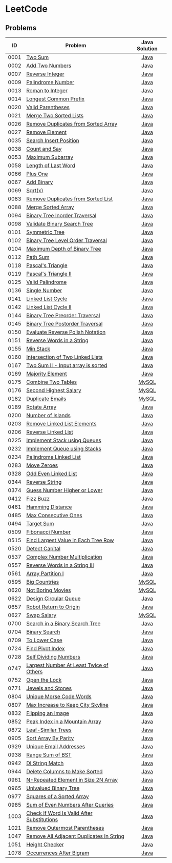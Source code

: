# LeetCode

## Problems
| ID | Problem | Java Solution |
| --- | --- | :---: |
| 0001 | [Two Sum](https://leetcode.com/problems/two-sum/) | [Java](0001-two-sum/) |
| 0002 | [Add Two Numbers](https://leetcode.com/problems/add-two-numbers/) | [Java](0002-add-two-numbers/) |
| 0007 | [Reverse Integer](https://leetcode.com/problems/reverse-integer/) | [Java](0007-reverse-integer/) |
| 0009 | [Palindrome Number](https://leetcode.com/problems/palindrome-number/) | [Java](0009-palindrome-number/) |
| 0013 | [Roman to Integer](https://leetcode.com/problems/roman-to-integer/) | [Java](0013-roman-to-integer/) |
| 0014 | [Longest Common Prefix](https://leetcode.com/problems/longest-common-prefix/) | [Java](0014-longest-common-prefix/) |
| 0020 | [Valid Parentheses](https://leetcode.com/problems/valid-parentheses/) | [Java](0020-valid-parentheses/) |
| 0021 | [Merge Two Sorted Lists](https://leetcode.com/problems/merge-two-sorted-lists/) | [Java](0021-merge-two-sorted-lists/) |
| 0026 | [Remove Duplicates from Sorted Array](https://leetcode.com/problems/remove-duplicates-from-sorted-array/) | [Java](0026-remove-duplicates-from-sorted-array/) |
| 0027 | [Remove Element](https://leetcode.com/problems/remove-element/) | [Java](0027-remove-element/) |
| 0035 | [Search Insert Position](https://leetcode.com/problems/search-insert-position/) | [Java](0035-search-insert-position/) |
| 0038 | [Count and Say](https://leetcode.com/problems/count-and-say/) | [Java](0038-count-and-say/) |
| 0053 | [Maximum Subarray](https://leetcode.com/problems/maximum-subarray/) | [Java](0053-maximum-subarray/) |
| 0058 | [Length of Last Word](https://leetcode.com/problems/length-of-last-word/) | [Java](0058-length-of-last-word/) |
| 0066 | [Plus One](https://leetcode.com/problems/plus-one/) | [Java](0066-plus-one/) |
| 0067 | [Add Binary](https://leetcode.com/problems/add-binary/) | [Java](0067-add-binary/) |
| 0069 | [Sqrt(x)](https://leetcode.com/problems/sqrtx/) | [Java](0069-sqrtx/) |
| 0083 | [Remove Duplicates from Sorted List](https://leetcode.com/problems/remove-duplicates-from-sorted-list/) | [Java](0083-remove-duplicates-from-sorted-list/) |
| 0088 | [Merge Sorted Array](https://leetcode.com/problems/merge-sorted-array/) | [Java](0088-merge-sorted-array/) |
| 0094 | [Binary Tree Inorder Traversal](https://leetcode.com/problems/binary-tree-inorder-traversal/) | [Java](0094-binary-tree-inorder-traversal/) |
| 0098 | [Validate Binary Search Tree](https://leetcode.com/problems/validate-binary-search-tree/) | [Java](0098-validate-binary-search-tree/) |
| 0101 | [Symmetric Tree](https://leetcode.com/problems/symmetric-tree/) | [Java](0101-symmetric-tree/) |
| 0102 | [Binary Tree Level Order Traversal](https://leetcode.com/problems/binary-tree-level-order-traversal/) | [Java](0102-binary-tree-level-order-traversal/) |
| 0104 | [Maximum Depth of Binary Tree](https://leetcode.com/problems/maximum-depth-of-binary-tree/) | [Java](0104-maximum-depth-of-binary-tree/) |
| 0112 | [Path Sum](https://leetcode.com/problems/path-sum/) | [Java](0112-path-sum/) |
| 0118 | [Pascal's Triangle](https://leetcode.com/problems/pascals-triangle/) | [Java](0118-pascals-triangle/) |
| 0119 | [Pascal's Triangle II](https://leetcode.com/problems/pascals-triangle-ii/) | [Java](0119-pascals-triangle-ii/) |
| 0125 | [Valid Palindrome](https://leetcode.com/problems/valid-palindrome/) | [Java](0125-valid-palindrome/) |
| 0136 | [Single Number](https://leetcode.com/problems/single-number/) | [Java](0136-single-number/) |
| 0141 | [Linked List Cycle](https://leetcode.com/problems/linked-list-cycle/) | [Java](0141-linked-list-cycle/) |
| 0142 | [Linked List Cycle II](https://leetcode.com/problems/linked-list-cycle-ii/) | [Java](0142-linked-list-cycle-ii/) |
| 0144 | [Binary Tree Preorder Traversal](https://leetcode.com/problems/binary-tree-preorder-traversal/) | [Java](0144-binary-tree-preorder-traversal/) |
| 0145 | [Binary Tree Postorder Traversal](https://leetcode.com/problems/binary-tree-postorder-traversal/) | [Java](0145-binary-tree-postorder-traversal/) |
| 0150 | [Evaluate Reverse Polish Notation](https://leetcode.com/problems/evaluate-reverse-polish-notation/) | [Java](0150-evaluate-reverse-polish-notation/) |
| 0151 | [Reverse Words in a String](https://leetcode.com/problems/reverse-words-in-a-string/) | [Java](0151-reverse-words-in-a-string/) |
| 0155 | [Min Stack](https://leetcode.com/problems/min-stack/) | [Java](0155-min-stack/) |
| 0160 | [Intersection of Two Linked Lists](https://leetcode.com/problems/intersection-of-two-linked-lists/) | [Java](0160-intersection-of-two-linked-lists/) |
| 0167 | [Two Sum II - Input array is sorted](https://leetcode.com/problems/two-sum-ii-input-array-is-sorted/) | [Java](0167-two-sum-ii-input-array-is-sorted/) |
| 0169 | [Majority Element](https://leetcode.com/problems/majority-element/) | [Java](0169-majority-element/) |
| 0175 | [Combine Two Tables](https://leetcode.com/problems/combine-two-tables/) | [MySQL](0175-combine-two-tables/) |
| 0176 | [Second Highest Salary](https://leetcode.com/problems/second-highest-salary/) | [MySQL](0176-second-highest-salary/) |
| 0182 | [Duplicate Emails](https://leetcode.com/problems/duplicate-emails/) | [MySQL](0182-duplicate-emails/) |
| 0189 | [Rotate Array](https://leetcode.com/problems/rotate-array/) | [Java](0189-rotate-array/) |
| 0200 | [Number of Islands](https://leetcode.com/problems/number-of-islands/) | [Java](0200-number-of-islands/) |
| 0203 | [Remove Linked List Elements](https://leetcode.com/problems/remove-linked-list-elements/) | [Java](0203-remove-linked-list-elements/) |
| 0206 | [Reverse Linked List](https://leetcode.com/problems/reverse-linked-list/) | [Java](0206-reverse-linked-list/) |
| 0225 | [Implement Stack using Queues](https://leetcode.com/problems/implement-stack-using-queues/) | [Java](0225-implement-stack-using-queues/) |
| 0232 | [Implement Queue using Stacks](https://leetcode.com/problems/implement-queue-using-stacks/) | [Java](0232-implement-queue-using-stacks/) |
| 0234 | [Palindrome Linked List](https://leetcode.com/problems/palindrome-linked-list/) | [Java](0234-palindrome-linked-list/) |
| 0283 | [Move Zeroes](https://leetcode.com/problems/move-zeroes/) | [Java](0283-move-zeroes/) |
| 0328 | [Odd Even Linked List](https://leetcode.com/problems/odd-even-linked-list/) | [Java](0328-odd-even-linked-list/) |
| 0344 | [Reverse String](https://leetcode.com/problems/reverse-string/) | [Java](0344-reverse-string/) |
| 0374 | [Guess Number Higher or Lower](https://leetcode.com/problems/guess-number-higher-or-lower/) | [Java](0374-guess-number-higher-or-lower/) |
| 0412 | [Fizz Buzz](https://leetcode.com/problems/fizz-buzz/) | [Java](0412-fizz-buzz/) |
| 0461 | [Hamming Distance](https://leetcode.com/problems/hamming-distance/) | [Java](0461-hamming-distance/) |
| 0485 | [Max Consecutive Ones](https://leetcode.com/problems/max-consecutive-ones/) | [Java](0485-max-consecutive-ones/) |
| 0494 | [Target Sum](https://leetcode.com/problems/target-sum/) | [Java](0494-target-sum/) |
| 0509 | [Fibonacci Number](https://leetcode.com/problems/fibonacci-number/) | [Java](0509-fibonacci-number/) |
| 0515 | [Find Largest Value in Each Tree Row](https://leetcode.com/problems/find-largest-value-in-each-tree-row/) | [Java](0515-find-largest-value-in-each-tree-row/) |
| 0520 | [Detect Capital](https://leetcode.com/problems/detect-capital/) | [Java](0520-detect-capital/) |
| 0537 | [Complex Number Multiplication](https://leetcode.com/problems/complex-number-multiplication/) | [Java](0537-complex-number-multiplication/) |
| 0557 | [Reverse Words in a String III](https://leetcode.com/problems/reverse-words-in-a-string-iii/) | [Java](0557-reverse-words-in-a-string-iii/) |
| 0561 | [Array Partition I](https://leetcode.com/problems/array-partition-i/) | [Java](0561-array-partition-i/) |
| 0595 | [Big Countries](https://leetcode.com/problems/big-countries/) | [MySQL](0595-big-countries/) |
| 0620 | [Not Boring Movies](https://leetcode.com/problems/not-boring-movies/) | [MySQL](0620-not-boring-movies/) |
| 0622 | [Design Circular Queue](https://leetcode.com/problems/design-circular-queue/) | [Java](0622-design-circular-queue/) |
| 0657 | [Robot Return to Origin](https://leetcode.com/problems/robot-return-to-origin/) | [Java](0657-robot-return-to-origin/) |
| 0627 | [Swap Salary](https://leetcode.com/problems/swap-salary/) | [MySQL](0627-swap-salary/) |
| 0700 | [Search in a Binary Search Tree](https://leetcode.com/problems/search-in-a-binary-search-tree/) | [Java](0700-search-in-a-binary-search-tree/) |
| 0704 | [Binary Search](https://leetcode.com/problems/binary-search/) | [Java](0704-binary-search/) |
| 0709 | [To Lower Case](https://leetcode.com/problems/to-lower-case/) | [Java](0709-to-lower-case/) |
| 0724 | [Find Pivot Index](https://leetcode.com/problems/find-pivot-index/) | [Java](0724-find-pivot-index/) |
| 0728 | [Self Dividing Numbers](https://leetcode.com/problems/self-dividing-numbers/) | [Java](0728-self-dividing-numbers/) |
| 0747 | [Largest Number At Least Twice of Others](https://leetcode.com/problems/largest-number-at-least-twice-of-others/) | [Java](0747-largest-number-at-least-twice-of-others/) |
| 0752 | [Open the Lock](https://leetcode.com/problems/open-the-lock/) | [Java](0752-open-the-lock/) |
| 0771 | [Jewels and Stones](https://leetcode.com/problems/jewels-and-stones/) | [Java](0771-jewels-and-stones/) |
| 0804 | [Unique Morse Code Words](https://leetcode.com/problems/unique-morse-code-words/) | [Java](0804-unique-morse-code-words/) |
| 0807 | [Max Increase to Keep City Skyline](https://leetcode.com/problems/max-increase-to-keep-city-skyline/) | [Java](0807-max-increase-to-keep-city-skyline/) |
| 0832 | [Flipping an Image](https://leetcode.com/problems/flipping-an-image/) | [Java](0832-flipping-an-image/) |
| 0852 | [Peak Index in a Mountain Array](https://leetcode.com/problems/peak-index-in-a-mountain-array/) | [Java](0852-peak-index-in-a-mountain-array/) |
| 0872 | [Leaf-Similar Trees](https://leetcode.com/problems/leaf-similar-trees/) | [Java](0872-leaf-similar-trees/) |
| 0905 | [Sort Array By Parity](https://leetcode.com/problems/sort-array-by-parity/) | [Java](0905-sort-array-by-parity/) |
| 0929 | [Unique Email Addresses](https://leetcode.com/problems/unique-email-addresses/) | [Java](0929-unique-email-addresses/) |
| 0938 | [Range Sum of BST](https://leetcode.com/problems/range-sum-of-bst/) | [Java](0938-range-sum-of-bst/) |
| 0942 | [DI String Match](https://leetcode.com/problems/di-string-match/) | [Java](0942-di-string-match/) |
| 0944 | [Delete Columns to Make Sorted](https://leetcode.com/problems/delete-columns-to-make-sorted/) | [Java](0944-delete-columns-to-make-sorted/) |
| 0961 | [N-Repeated Element in Size 2N Array](https://leetcode.com/problems/n-repeated-element-in-size-2n-array/) | [Java](0961-n-repeated-element-in-size-2n-array/) |
| 0965 | [Univalued Binary Tree](https://leetcode.com/problems/univalued-binary-tree/) | [Java](0965-univalued-binary-tree/) |
| 0977 | [Squares of a Sorted Array](https://leetcode.com/problems/squares-of-a-sorted-array/) | [Java](0977-squares-of-a-sorted-array/) |
| 0985 | [Sum of Even Numbers After Queries](https://leetcode.com/problems/sum-of-even-numbers-after-queries/) | [Java](0985-sum-of-even-numbers-after-queries/) |
| 1003 | [Check If Word Is Valid After Substitutions](https://leetcode.com/problems/check-if-word-is-valid-after-substitutions/) | [Java](1003-check-if-word-is-valid-after-substitutions/) |
| 1021 | [Remove Outermost Parentheses](https://leetcode.com/problems/remove-outermost-parentheses/) | [Java](1021-remove-outermost-parentheses/) |
| 1047 | [Remove All Adjacent Duplicates In String](https://leetcode.com/problems/remove-all-adjacent-duplicates-in-string/) | [Java](1047-remove-all-adjacent-duplicates-in-string/) |
| 1051 | [Height Checker](https://leetcode.com/problems/height-checker/) | [Java](1051-height-checker/) |
| 1078 | [Occurrences After Bigram](https://leetcode.com/problems/occurrences-after-bigram/) | [Java](1078-occurrences-after-bigram/) |
